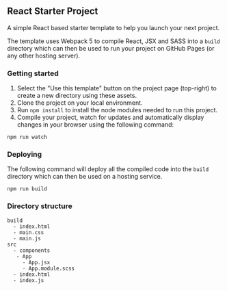 ## React Starter Project
A simple React based starter template to help you launch your next project.

The template uses Webpack 5 to compile React, JSX and SASS into a `build` directory which can then be used to run your project on GitHub Pages (or any other hosting server).

### Getting started
1. Select the "Use this template" button on the project page (top-right) to create a new directory using these assets.
2. Clone the project on your local environment.
3. Run `npm install` to install the node modules needed to run this project.
4. Compile your project, watch for updates and automatically display changes in your browser using the following command:
```
npm run watch
```

### Deploying
The following command will deploy all the compiled code into the `build` directory which can then be used on a hosting service.
```
npm run build
```

### Directory structure
```
build
  - index.html
  - main.css
  - main.js
src
  - components
   - App
     - App.jsx
     - App.module.scss
  - index.html
  - index.js
```
